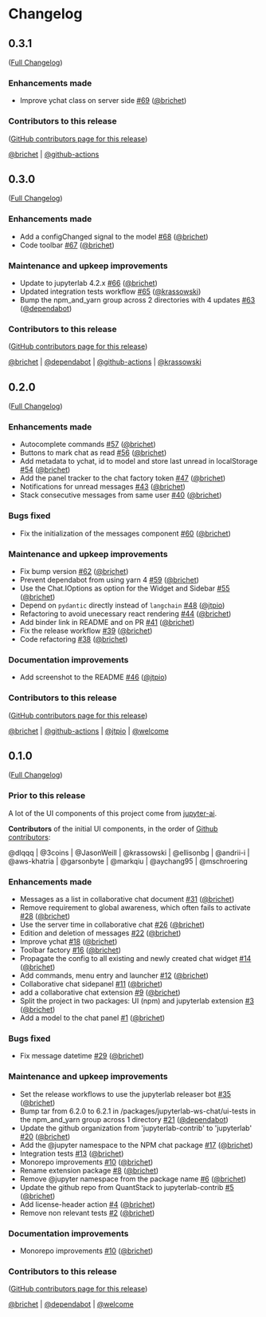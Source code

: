 # Changelog

<!-- <START NEW CHANGELOG ENTRY> -->

## 0.3.1

([Full Changelog](https://github.com/jupyterlab/jupyter-chat/compare/@jupyter/chat@0.3.0...fe37f7ddc158787bf2a5a77343391379a6216b14))

### Enhancements made

- Improve ychat class on server side [#69](https://github.com/jupyterlab/jupyter-chat/pull/69) ([@brichet](https://github.com/brichet))

### Contributors to this release

([GitHub contributors page for this release](https://github.com/jupyterlab/jupyter-chat/graphs/contributors?from=2024-08-05&to=2024-08-06&type=c))

[@brichet](https://github.com/search?q=repo%3Ajupyterlab%2Fjupyter-chat+involves%3Abrichet+updated%3A2024-08-05..2024-08-06&type=Issues) | [@github-actions](https://github.com/search?q=repo%3Ajupyterlab%2Fjupyter-chat+involves%3Agithub-actions+updated%3A2024-08-05..2024-08-06&type=Issues)

<!-- <END NEW CHANGELOG ENTRY> -->

## 0.3.0

([Full Changelog](https://github.com/jupyterlab/jupyter-chat/compare/@jupyter/chat@0.2.0...08b371dd6a9616b70d42a93165c5b18274ff00f9))

### Enhancements made

- Add a configChanged signal to the model [#68](https://github.com/jupyterlab/jupyter-chat/pull/68) ([@brichet](https://github.com/brichet))
- Code toolbar [#67](https://github.com/jupyterlab/jupyter-chat/pull/67) ([@brichet](https://github.com/brichet))

### Maintenance and upkeep improvements

- Update to jupyterlab 4.2.x [#66](https://github.com/jupyterlab/jupyter-chat/pull/66) ([@brichet](https://github.com/brichet))
- Updated integration tests workflow [#65](https://github.com/jupyterlab/jupyter-chat/pull/65) ([@krassowski](https://github.com/krassowski))
- Bump the npm_and_yarn group across 2 directories with 4 updates [#63](https://github.com/jupyterlab/jupyter-chat/pull/63) ([@dependabot](https://github.com/dependabot))

### Contributors to this release

([GitHub contributors page for this release](https://github.com/jupyterlab/jupyter-chat/graphs/contributors?from=2024-07-04&to=2024-08-05&type=c))

[@brichet](https://github.com/search?q=repo%3Ajupyterlab%2Fjupyter-chat+involves%3Abrichet+updated%3A2024-07-04..2024-08-05&type=Issues) | [@dependabot](https://github.com/search?q=repo%3Ajupyterlab%2Fjupyter-chat+involves%3Adependabot+updated%3A2024-07-04..2024-08-05&type=Issues) | [@github-actions](https://github.com/search?q=repo%3Ajupyterlab%2Fjupyter-chat+involves%3Agithub-actions+updated%3A2024-07-04..2024-08-05&type=Issues) | [@krassowski](https://github.com/search?q=repo%3Ajupyterlab%2Fjupyter-chat+involves%3Akrassowski+updated%3A2024-07-04..2024-08-05&type=Issues)

## 0.2.0

([Full Changelog](https://github.com/jupyterlab/jupyter-chat/compare/@jupyter/chat@0.1.0...234e231ccadb198409e6a4250fdcbe05c32895e7))

### Enhancements made

- Autocomplete commands [#57](https://github.com/jupyterlab/jupyter-chat/pull/57) ([@brichet](https://github.com/brichet))
- Buttons to mark chat as read [#56](https://github.com/jupyterlab/jupyter-chat/pull/56) ([@brichet](https://github.com/brichet))
- Add metadata to ychat, id to model and store last unread in localStorage [#54](https://github.com/jupyterlab/jupyter-chat/pull/54) ([@brichet](https://github.com/brichet))
- Add the panel tracker to the chat factory token [#47](https://github.com/jupyterlab/jupyter-chat/pull/47) ([@brichet](https://github.com/brichet))
- Notifications for unread messages [#43](https://github.com/jupyterlab/jupyter-chat/pull/43) ([@brichet](https://github.com/brichet))
- Stack consecutive messages from same user [#40](https://github.com/jupyterlab/jupyter-chat/pull/40) ([@brichet](https://github.com/brichet))

### Bugs fixed

- Fix the initialization of the messages component [#60](https://github.com/jupyterlab/jupyter-chat/pull/60) ([@brichet](https://github.com/brichet))

### Maintenance and upkeep improvements

- Fix bump version [#62](https://github.com/jupyterlab/jupyter-chat/pull/62) ([@brichet](https://github.com/brichet))
- Prevent dependabot from using yarn 4 [#59](https://github.com/jupyterlab/jupyter-chat/pull/59) ([@brichet](https://github.com/brichet))
- Use the Chat.IOptions as option for the Widget and Sidebar [#55](https://github.com/jupyterlab/jupyter-chat/pull/55) ([@brichet](https://github.com/brichet))
- Depend on `pydantic` directly instead of `langchain` [#48](https://github.com/jupyterlab/jupyter-chat/pull/48) ([@jtpio](https://github.com/jtpio))
- Refactoring to avoid unecessary react rendering [#44](https://github.com/jupyterlab/jupyter-chat/pull/44) ([@brichet](https://github.com/brichet))
- Add binder link in README and on PR [#41](https://github.com/jupyterlab/jupyter-chat/pull/41) ([@brichet](https://github.com/brichet))
- Fix the release workflow [#39](https://github.com/jupyterlab/jupyter-chat/pull/39) ([@brichet](https://github.com/brichet))
- Code refactoring [#38](https://github.com/jupyterlab/jupyter-chat/pull/38) ([@brichet](https://github.com/brichet))

### Documentation improvements

- Add screenshot to the README [#46](https://github.com/jupyterlab/jupyter-chat/pull/46) ([@jtpio](https://github.com/jtpio))

### Contributors to this release

([GitHub contributors page for this release](https://github.com/jupyterlab/jupyter-chat/graphs/contributors?from=2024-05-16&to=2024-07-04&type=c))

[@brichet](https://github.com/search?q=repo%3Ajupyterlab%2Fjupyter-chat+involves%3Abrichet+updated%3A2024-05-16..2024-07-04&type=Issues) | [@github-actions](https://github.com/search?q=repo%3Ajupyterlab%2Fjupyter-chat+involves%3Agithub-actions+updated%3A2024-05-16..2024-07-04&type=Issues) | [@jtpio](https://github.com/search?q=repo%3Ajupyterlab%2Fjupyter-chat+involves%3Ajtpio+updated%3A2024-05-16..2024-07-04&type=Issues) | [@welcome](https://github.com/search?q=repo%3Ajupyterlab%2Fjupyter-chat+involves%3Awelcome+updated%3A2024-05-16..2024-07-04&type=Issues)

## 0.1.0

([Full Changelog](https://github.com/jupyterlab/jupyter-chat/compare/877bbc1a13706c69ad5b41b79a697ab64ac447e8...0b72a3b62a3615688d3e744d6fa52f76427f9cf5))

### Prior to this release

A lot of the UI components of this project come from [jupyter-ai](https://github.com/jupyterlab/jupyter-ai).

**Contributors** of the initial UI components, in the order of [Github contributors](https://github.com/jupyterlab/jupyter-chat/graphs/contributors):

@dlqqq | @3coins | @JasonWeill | @krassowski | @ellisonbg | @andrii-i | @aws-khatria | @garsonbyte | @markqiu | @aychang95 | @mschroering

### Enhancements made

- Messages as a list in collaborative chat document [#31](https://github.com/jupyterlab/jupyter-chat/pull/31) ([@brichet](https://github.com/brichet))
- Remove requirement to global awareness, which often fails to activate [#28](https://github.com/jupyterlab/jupyter-chat/pull/28) ([@brichet](https://github.com/brichet))
- Use the server time in collaborative chat [#26](https://github.com/jupyterlab/jupyter-chat/pull/26) ([@brichet](https://github.com/brichet))
- Edition and deletion of messages [#22](https://github.com/jupyterlab/jupyter-chat/pull/22) ([@brichet](https://github.com/brichet))
- Improve ychat [#18](https://github.com/jupyterlab/jupyter-chat/pull/18) ([@brichet](https://github.com/brichet))
- Toolbar factory [#16](https://github.com/jupyterlab/jupyter-chat/pull/16) ([@brichet](https://github.com/brichet))
- Propagate the config to all existing and newly created chat widget [#14](https://github.com/jupyterlab/jupyter-chat/pull/14) ([@brichet](https://github.com/brichet))
- Add commands, menu entry and launcher [#12](https://github.com/jupyterlab/jupyter-chat/pull/12) ([@brichet](https://github.com/brichet))
- Collaborative chat sidepanel [#11](https://github.com/jupyterlab/jupyter-chat/pull/11) ([@brichet](https://github.com/brichet))
- add a collaborative chat extension [#9](https://github.com/jupyterlab/jupyter-chat/pull/9) ([@brichet](https://github.com/brichet))
- Split the project in two packages: UI (npm) and jupyterlab extension [#3](https://github.com/jupyterlab/jupyter-chat/pull/3) ([@brichet](https://github.com/brichet))
- Add a model to the chat panel [#1](https://github.com/jupyterlab/jupyter-chat/pull/1) ([@brichet](https://github.com/brichet))

### Bugs fixed

- Fix message datetime [#29](https://github.com/jupyterlab/jupyter-chat/pull/29) ([@brichet](https://github.com/brichet))

### Maintenance and upkeep improvements

- Set the release workflows to use the jupyterlab releaser bot [#35](https://github.com/jupyterlab/jupyter-chat/pull/35) ([@brichet](https://github.com/brichet))
- Bump tar from 6.2.0 to 6.2.1 in /packages/jupyterlab-ws-chat/ui-tests in the npm_and_yarn group across 1 directory [#21](https://github.com/jupyterlab/jupyter-chat/pull/21) ([@dependabot](https://github.com/dependabot))
- Update the github organization from 'jupyterlab-contrib' to 'jupyterlab' [#20](https://github.com/jupyterlab/jupyter-chat/pull/20) ([@brichet](https://github.com/brichet))
- Add the @jupyter namespace to the NPM chat package [#17](https://github.com/jupyterlab/jupyter-chat/pull/17) ([@brichet](https://github.com/brichet))
- Integration tests [#13](https://github.com/jupyterlab/jupyter-chat/pull/13) ([@brichet](https://github.com/brichet))
- Monorepo improvements [#10](https://github.com/jupyterlab/jupyter-chat/pull/10) ([@brichet](https://github.com/brichet))
- Rename extension package [#8](https://github.com/jupyterlab/jupyter-chat/pull/8) ([@brichet](https://github.com/brichet))
- Remove @jupyter namespace from the package name  [#6](https://github.com/jupyterlab/jupyter-chat/pull/6) ([@brichet](https://github.com/brichet))
- Update the github repo from QuantStack to jupyterlab-contrib [#5](https://github.com/jupyterlab/jupyter-chat/pull/5) ([@brichet](https://github.com/brichet))
- Add license-header action [#4](https://github.com/jupyterlab/jupyter-chat/pull/4) ([@brichet](https://github.com/brichet))
- Remove non relevant tests [#2](https://github.com/jupyterlab/jupyter-chat/pull/2) ([@brichet](https://github.com/brichet))

### Documentation improvements

- Monorepo improvements [#10](https://github.com/jupyterlab/jupyter-chat/pull/10) ([@brichet](https://github.com/brichet))

### Contributors to this release

([GitHub contributors page for this release](https://github.com/jupyterlab/jupyter-chat/graphs/contributors?from=2023-02-10&to=2024-05-16&type=c))

[@brichet](https://github.com/search?q=repo%3Ajupyterlab%2Fjupyter-chat+involves%3Abrichet+updated%3A2023-02-10..2024-05-16&type=Issues) | [@dependabot](https://github.com/search?q=repo%3Ajupyterlab%2Fjupyter-chat+involves%3Adependabot+updated%3A2023-02-10..2024-05-16&type=Issues) | [@welcome](https://github.com/search?q=repo%3Ajupyterlab%2Fjupyter-chat+involves%3Awelcome+updated%3A2023-02-10..2024-05-16&type=Issues)
